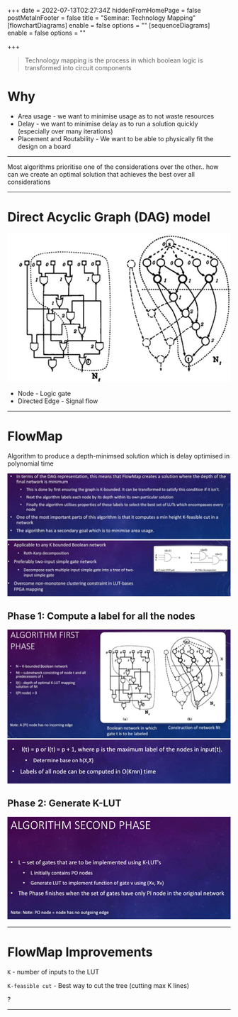 +++
date = 2022-07-13T02:27:34Z
hiddenFromHomePage = false
postMetaInFooter = false
title = "Seminar: Technology Mapping"
[flowchartDiagrams]
enable = false
options = ""
[sequenceDiagrams]
enable = false
options = ""

+++
> Technology mapping is the process in which boolean logic is transformed into circuit components

# Why

* Area usage - we want to minimise usage as to not waste resources
* Delay - we want to minimise delay as to run a solution quickly (especially over many iterations)
* Placement and Routability - We want to be able to physically fit the design on a board

***

Most algorithms prioritise one of the considerations over the other.. how can we create an optimal solution that achieves the best over all considerations

***

# Direct Acyclic Graph (DAG) model

![](/uploads/snipaste_2022-07-13_12-31-43.jpg)

* Node - Logic gate
* Directed Edge - Signal flow

***

# FlowMap

Algorithm to produce a depth-minimsed solution which is delay optimised in polynomial time

![](/uploads/snipaste_2022-07-13_12-33-52.jpg)  
![](/uploads/snipaste_2022-07-13_12-35-53.jpg)

## Phase 1: Compute a label for all the nodes

![](/uploads/snipaste_2022-07-13_12-36-35.jpg)  
![](/uploads/snipaste_2022-07-13_12-38-06.jpg)

## Phase 2: Generate K-LUT

![](/uploads/snipaste_2022-07-13_12-38-15.jpg)

***

# FlowMap Improvements

`K` - number of inputs to the LUT

`K-feasible cut` - Best way to cut the tree (cutting max K lines)

?

***